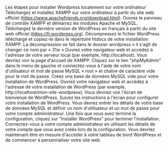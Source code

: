 Les étapes pour installer Wordpress localement sur votre ordinateur
Téléchargez et installez XAMPP sur votre ordinateur à partir du site web officiel (https://www.apachefriends.org/download.html).
Ouvrez le panneau de contrôle XAMPP et démarrez les modules Apache et MySQL.
Téléchargez la dernière version de WordPress en français à partir du site web officiel (https://fr.wordpress.org).
Décompressez le fichier WordPress téléchargé et copiez-le dans le répertoire htdocs de votre installation XAMPP.
La décompression se fait dans le dossier wordpress » il s'agit de changer ce nom par « 31w »
Ouvrez votre navigateur web et accédez à l'adresse de votre serveur local (par exemple, http://localhost). Vous devriez voir la page d'accueil de XAMPP.
Cliquez sur le lien "phpMyAdmin" dans le menu de gauche et connectez-vous à l'aide de votre nom d'utilisateur et mot de passe MySQL « root » et chaîne de caractère vide pour le mot de passe.
Créez une base de données MySQL vide pour votre installation de WordPress.
Ouvrez votre navigateur web et accédez à l'adresse de votre installation de WordPress (par exemple, http://localhost/mon-site-wordpress). Vous devriez voir l'écran de bienvenue de WordPress.
Suivez les instructions à l'écran pour configurer votre installation de WordPress. Vous devrez entrer les détails de votre base de données MySQL et définir un nom d'utilisateur et un mot de passe pour votre compte administrateur.
Une fois que vous avez terminé la configuration, cliquez sur "Installer WordPress" pour terminer l'installation.
Connectez-vous à votre compte administrateur en utilisant les détails de votre compte que vous avez créés lors de la configuration. Vous devriez maintenant être en mesure d'accéder à votre tableau de bord WordPress et de commencer à personnaliser votre site web.